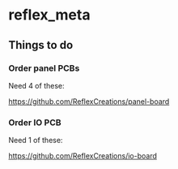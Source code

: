 # reflex_meta

## Things to do

### Order panel PCBs

Need 4 of these:

https://github.com/ReflexCreations/panel-board

### Order IO PCB

Need 1 of these:

https://github.com/ReflexCreations/io-board
